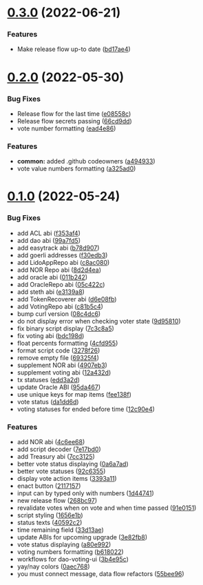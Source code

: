 # [0.3.0](https://github.com/lidofinance/dao-voting-ui/compare/0.2.0...0.3.0) (2022-06-21)


### Features

* Make release flow up-to date ([bd17ae4](https://github.com/lidofinance/dao-voting-ui/commit/bd17ae498c773dacd8f84daba1a104d93db12b28))



# [0.2.0](https://github.com/lidofinance/dao-voting-ui/compare/0.1.0...0.2.0) (2022-05-30)


### Bug Fixes

* Release flow for the last time ([e08558c](https://github.com/lidofinance/dao-voting-ui/commit/e08558c5d426b01d2ea2a83e62f3fb15aa9b9738))
* Release flow secrets passing ([66cd9dd](https://github.com/lidofinance/dao-voting-ui/commit/66cd9dd98d8c3baa03dd168772263559cbf466a6))
* vote number formatting ([ead4e86](https://github.com/lidofinance/dao-voting-ui/commit/ead4e8635827794e57a30017219ac1fb6d1936f3))


### Features

* **common:** added .github codeowners ([a494933](https://github.com/lidofinance/dao-voting-ui/commit/a494933bd4f2c323b448406fc84b2604e4fbf4fd))
* vote value numbers formatting ([a325ad0](https://github.com/lidofinance/dao-voting-ui/commit/a325ad0c04116dc738e6004998ee21e4d6b83f10))



# [0.1.0](https://github.com/lidofinance/dao-voting-ui/compare/7e17bd025e1816b381a0e04d9f8294bf8167445f...0.1.0) (2022-05-24)


### Bug Fixes

* add ACL abi ([f353af4](https://github.com/lidofinance/dao-voting-ui/commit/f353af481bf636c80c7576a8816e1e95c2b8cbb0))
* add dao abi ([99a7fd5](https://github.com/lidofinance/dao-voting-ui/commit/99a7fd511baad6cf3e1c3a8f2759ba8dadd09df7))
* add easytrack abi ([b78d907](https://github.com/lidofinance/dao-voting-ui/commit/b78d9077d543c9ac6bbfd86a90669daf31e6b2c3))
* add goerli addresses ([f30edb3](https://github.com/lidofinance/dao-voting-ui/commit/f30edb32fa5028d2dc053a73229f7b14aacecd60))
* add LidoAppRepo abi ([c8ac080](https://github.com/lidofinance/dao-voting-ui/commit/c8ac080cb6608c5f469e2adea9dc4293078ccbb2))
* add NOR Repo abi ([8d2d4ea](https://github.com/lidofinance/dao-voting-ui/commit/8d2d4eaa517a435f7b7c639b5b8af3db8cf9f040))
* add oracle abi ([011b242](https://github.com/lidofinance/dao-voting-ui/commit/011b242eacab0fe622c39cc9ecb8596aa99bac29))
* add OracleRepo abi ([05c422c](https://github.com/lidofinance/dao-voting-ui/commit/05c422c5184044509b9819551a060693ed032ec2))
* add steth abi ([e3139a8](https://github.com/lidofinance/dao-voting-ui/commit/e3139a81a22882dff95e52e1f469778d4756abf7))
* add TokenRecoverer abi ([d6e08fb](https://github.com/lidofinance/dao-voting-ui/commit/d6e08fb605575732f6d3b54d903eb3f6d5b03440))
* add VotingRepo abi ([c81b5c4](https://github.com/lidofinance/dao-voting-ui/commit/c81b5c47f0bdc5f37d028375c7a98c1c3e09a37d))
* bump curl version ([08c4dc6](https://github.com/lidofinance/dao-voting-ui/commit/08c4dc6b0492485605ff574cb11f047251c3ff7a))
* do not display error when checking voter state ([9d95810](https://github.com/lidofinance/dao-voting-ui/commit/9d95810fdc44a16912a35fac348230e636865323))
* fix binary script display ([7c3c8a5](https://github.com/lidofinance/dao-voting-ui/commit/7c3c8a5c7296151f8b8c4e347e0c2aca1a72511f))
* fix voting abi ([bdc198d](https://github.com/lidofinance/dao-voting-ui/commit/bdc198dd63c743247f8a98a7a767fadc6a466d84))
* float percents formatting ([4cfd955](https://github.com/lidofinance/dao-voting-ui/commit/4cfd9553ac27821e3f32bc4d52f769f4a1a312c1))
* format script code ([3278f26](https://github.com/lidofinance/dao-voting-ui/commit/3278f262509df22687f2f4a6a87fbcbf4e8ead3a))
* remove empty file ([69325f4](https://github.com/lidofinance/dao-voting-ui/commit/69325f422f059d43e167b0e2fc48b5ea3cd50eb8))
* supplement NOR abi ([4907eb3](https://github.com/lidofinance/dao-voting-ui/commit/4907eb3885dd11ad232f508f2bfc17da5300f3f9))
* supplement voting abi ([12a432d](https://github.com/lidofinance/dao-voting-ui/commit/12a432db66295b9fc9c5137ac4cf3b6b1e7fa0eb))
* tx statuses ([edd3a2d](https://github.com/lidofinance/dao-voting-ui/commit/edd3a2d9d504be7079d9795868762dea883be309))
* update Oracle ABI ([95da467](https://github.com/lidofinance/dao-voting-ui/commit/95da467be933ac971336dce32d9fd6f8527f96c0))
* use unique keys for map items ([fee138f](https://github.com/lidofinance/dao-voting-ui/commit/fee138fc30b3423767134da3850b5bd573830b5c))
* vote status ([da1dd6d](https://github.com/lidofinance/dao-voting-ui/commit/da1dd6d0b6152f7890a3feb00ab531b657ac20cf))
* voting statuses for ended before time ([12c90e4](https://github.com/lidofinance/dao-voting-ui/commit/12c90e42f70bc65c572151faa871c21fa7fda146))


### Features

* add NOR abi ([4c6ee68](https://github.com/lidofinance/dao-voting-ui/commit/4c6ee68e7247d2c9dff0b4dc212878b1ebff0780))
* add script decoder ([7e17bd0](https://github.com/lidofinance/dao-voting-ui/commit/7e17bd025e1816b381a0e04d9f8294bf8167445f))
* add Treasury abi ([7cc3125](https://github.com/lidofinance/dao-voting-ui/commit/7cc3125660719a111fe2df32a6411f8c4ac94167))
* better vote status displaying ([0a6a7ad](https://github.com/lidofinance/dao-voting-ui/commit/0a6a7ad910a680c20e24aabf6dbf74c9eab3431d))
* better vote statuses ([92c6355](https://github.com/lidofinance/dao-voting-ui/commit/92c63559b40f3bdf7407faa1dfe13bd130e9f080))
* display vote action items ([3393a11](https://github.com/lidofinance/dao-voting-ui/commit/3393a11773be280ce36372d3602d903b4ab8511a))
* enact button ([2117157](https://github.com/lidofinance/dao-voting-ui/commit/211715771c2a09e88c43bf88eb8829e95e706e90))
* input can by typed only with numbers ([1d44741](https://github.com/lidofinance/dao-voting-ui/commit/1d447418a94e63d0ca89315a49a9eecf0eb236ec))
* new release flow ([268bc97](https://github.com/lidofinance/dao-voting-ui/commit/268bc977bb1264bdd4d1c7e9a86e3c2fcb24b31d))
* revalidate votes when on vote and when time passed ([91e0151](https://github.com/lidofinance/dao-voting-ui/commit/91e01517da18fe4fd9f8d862ddf79aef0225b2ad))
* script styling ([1656e1b](https://github.com/lidofinance/dao-voting-ui/commit/1656e1bc3ee9872b7174503a365f3e0b5edefce2))
* status texts ([40592c2](https://github.com/lidofinance/dao-voting-ui/commit/40592c2d829a0dcb1755acee6dceca48657908bf))
* time remaining field ([33d13ae](https://github.com/lidofinance/dao-voting-ui/commit/33d13ae1c39597dfcbb541e1ca10eeae458e389e))
* update ABIs for upcoming upgrade ([3e82fb8](https://github.com/lidofinance/dao-voting-ui/commit/3e82fb8ce093912fd4216721041cb04eb543efef))
* vote status displaying ([a80e992](https://github.com/lidofinance/dao-voting-ui/commit/a80e9922491446e1e6483a477fc9ed6a1e5eff9e))
* voting numbers formatting ([b618022](https://github.com/lidofinance/dao-voting-ui/commit/b6180221048c6c7ef6bd9ca3cff1731df4abc3c6))
* workflows for dao-voting-ui ([3b4e95c](https://github.com/lidofinance/dao-voting-ui/commit/3b4e95cdeb1486e4d71197483023576824d00da1))
* yay/nay colors ([0aec768](https://github.com/lidofinance/dao-voting-ui/commit/0aec76857370de61a0f21a27ff376364ab5312f5))
* you must connect message, data flow refactors ([55bee96](https://github.com/lidofinance/dao-voting-ui/commit/55bee969bab25884de3c3e15618b31aa69c90ce6))



